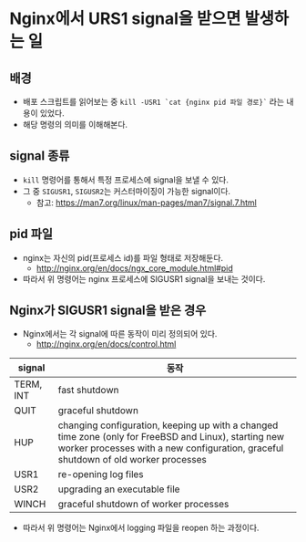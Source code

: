 # Nginx에서 URS1 signal을 받으면 발생하는 일

## 배경

- 배포 스크립트를 읽어보는 중 `` kill -USR1 `cat {nginx pid 파일 경로}` `` 라는 내용이 있었다.
- 해당 명령의 의미를 이해해본다.

## signal 종류

- `kill` 명령어를 통해서 특정 프로세스에 signal을 보낼 수 있다.
- 그 중 `SIGUSR1`, `SIGUSR2`는 커스터마이징이 가능한 signal이다.
	- 참고: https://man7.org/linux/man-pages/man7/signal.7.html

## pid 파일

- nginx는 자신의 pid(프로세스 id)를 파일 형태로 저장해둔다.
	- http://nginx.org/en/docs/ngx_core_module.html#pid
- 따라서 위 명령어는 nginx 프로세스에 SIGUSR1 signal을 보내는 것이다.

## Nginx가 SIGUSR1 signal을 받은 경우

- Nginx에서는 각 signal에 따른 동작이 미리 정의되어 있다.
	- http://nginx.org/en/docs/control.html

| signal    | 동작                                                                                                                                                                                        |
| --------- | ------------------------------------------------------------------------------------------------------------------------------------------------------------------------------------------- |
| TERM, INT | fast shutdown                                                                                                                                                                               |
| QUIT      | graceful shutdown                                                                                                                                                                           |
| HUP       | changing configuration, keeping up with a changed time zone (only for FreeBSD and Linux), starting new worker processes with a new configuration, graceful shutdown of old worker processes |
| USR1      | re-opening log files                                                                                                                                                                        |
| USR2      | upgrading an executable file                                                                                                                                                                |
| WINCH     | graceful shutdown of worker processes                                                                                                                                                       |

- 따라서 위 명령어는 Nginx에서 logging 파일을 reopen 하는 과정이다.
